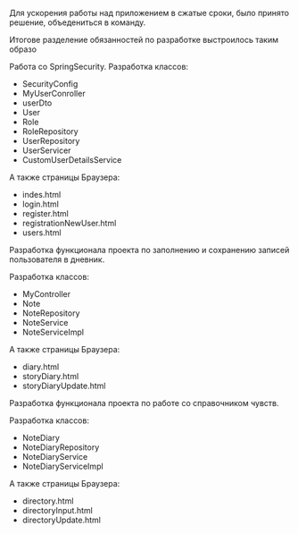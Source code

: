 

Для ускорения работы над приложением в сжатые сроки, было принято решение, объедениться в команду.

Итогове разделение обязанностей по разработке выстроилось таким образо

Работа со SpringSecurity.
Разработка классов:

- SecurityConfig 
- MyUserConroller
- userDto
- User
- Role
- RoleRepository
- UserRepository
- UserServicer
- CustomUserDetailsService

А также страницы Браузера:
- indes.html
- login.html
- register.html
- registrationNewUser.html
- users.html


Разработка функционала проекта по заполнению и сохранению записей пользователя в дневник.

Разработка классов:
- MyController
- Note
- NoteRepository
- NoteService
- NoteServiceImpl

А также страницы Браузера:
- diary.html
- storyDiary.html
- storyDiaryUpdate.html


Разработка функционала проекта по работе со справочником чувств.

Разработка классов:
- NoteDiary
- NoteDiaryRepository
- NoteDiaryService
- NoteDiaryServiceImpl

А также страницы Браузера:
- directory.html
- directoryInput.html
- directoryUpdate.html

